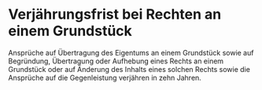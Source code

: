 # Verjährungsfrist bei Rechten an einem Grundstück

Ansprüche auf Übertragung des Eigentums an einem Grundstück sowie auf Begründung, Übertragung oder Aufhebung eines Rechts an einem Grundstück oder auf Änderung des Inhalts eines solchen Rechts sowie die Ansprüche auf die Gegenleistung verjähren in zehn Jahren.
